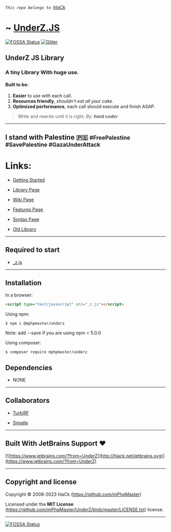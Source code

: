 *`This repo belongs to `[hlaCk](https://github.com/hlaCk)*
# ~ [UnderZ.JS](https://github.com/mPhpMaster/UnderZ/blob/master/_z.js)

[![FOSSA Status](https://app.fossa.com/api/projects/git%2Bgithub.com%2FmPhpMaster%2F_UnderZ.svg?type=shield)](https://app.fossa.com/projects/git%2Bgithub.com%2FmPhpMaster%2F_UnderZ?ref=badge_shield)
[![Gitter](https://badges.gitter.im/mPhpMaster/community.svg)](https://gitter.im/mPhpMaster/community?utm_source=badge&utm_medium=badge&utm_campaign=pr-badge)

## UnderZ JS Library
### A tiny Library With huge use.
#### Built to be:
1. **Easier** to use with each call.
2. **Resources friendly**, _shouldn't eat all your cake_.
3. **Optimized performance**, each call should execute and finish ASAP.

> Write and rewrite until it is right. _By: **hard coder**_


***

## I stand with Palestine 🇵🇸 <small>#FreePalestine #SavePalestine #GazaUnderAttack</small>


# Links:

* [Getting Started](http://underz.hlack.net/UnderZ/Getting_Started) 

* [Library Page](https://github.com/mPhpMaster/UnderZ) 

* [Wiki Page](http://underz.hlack.net/UnderZ/)

* [Features Page](http://underz.hlack.net/UnderZ/Features)

* [Syntax Page](http://underz.hlack.net/UnderZ/Syntax)

* [Old Library](https://github.com/hlaCk/UnderZ) 


***


## Required to start
* [_z.js](https://github.com/mPhpMaster/UnderZ/blob/master/_z.js) 


***

## Installation

In a browser:
```html
<script type="text/javascript" src="_z.js"></script>
```

Using npm:
```shell
$ npm i @mphpmaster/underz
```
Note: add --save if you are using npm < 5.0.0

Using composer:
```shell
$ composer require mphpmaster/underz
```

## Dependencies
* NONE


***

## Collaborators

* [TurkiRF](https://github.com/BlackEagleSA)

* [Simalle](https://github.com/Simalle-99)

***

## Built With JetBrains Support ❤

[![https://www.jetbrains.com/?from=UnderZ](http://hlack.net/jetbrains.svg)](https://www.jetbrains.com/?from=UnderZ)

***


## Copyright and license

Copyright © 2008-2023 hlaCk (https://github.com/mPhpMaster)

Licensed under the **MIT License** (https://github.com/mPhpMaster/UnderZ/blob/master/LICENSE.txt) license.

***

[![FOSSA Status](https://app.fossa.com/api/projects/git%2Bgithub.com%2FmPhpMaster%2F_UnderZ.svg?type=large)](https://app.fossa.com/projects/git%2Bgithub.com%2FmPhpMaster%2F_UnderZ?ref=badge_large)
